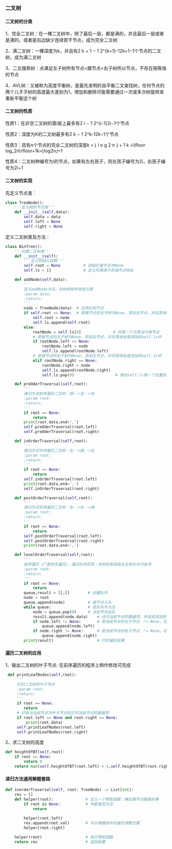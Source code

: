 ### 二叉树

#### 二叉树的分类

1、完全二叉树：在一棵二叉树中，除了最后一层，都是满的，并且最后一层或者是满的，或者是右边缺少连续若干节点，成为完全二叉树

2、满二叉树：一棵深度为k，并且有2 k + 1 − 1 2^{k+1}-12k+1−1个节点的二叉树，成为满二叉树

3、二叉搜索树：点满足左子树所有节点<跟节点<右子树所以节点，不存在相等值的节点

4、AVL树：又被称为高度平衡树，是最先发明的自平衡二叉查找树，任何节点的两个儿子子树的高度最大差别为1，增加和删除可能需要通过一次或多次树旋转来重新平衡这个树

#### 二叉树的性质

性质1：在非空二叉树的第i层上最多有2 i − 1 2^{i-1}2i−1个节点

性质2：深度为K的二叉树最多有2 k − 1 2^k-12k−1个节点

性质3：具有n个节点的完全二叉树的深度k = ⌊ l o g 2 n ⌋ + 1 k =\lfloor log_2n\rfloor+1k=⌊log2n⌋+1

性质4：二叉树种编号为i的节点，如果有左右孩子，则左孩子编号为2i，右孩子编号为2i+1

#### 二叉树的实现

先定义节点类：

```python
class TreeNode():
    '''定义树的节点类'''
    def __init__(self,data):
        self.data = data
        self.left = None
        self.right = None
```

定义二叉树类及方法：

```python
class BinTree():
    '''创建二叉树类'''
    def __init__(self):
        '''定义初始化函数'''
        self.root = None          # 初始化根节点为None
        self.ls = []              # 定义列表用于存储节点地址

    def addNode(self,data):
        '''
        定义addNode方法，向树结构中添加元素
        :param data:
        :return:
        '''
        node = TreeNode(data)  # 实例化树节点
        if self.root == None:  # 若根节点的左子树为None，添加左节点，并将其地址值添加到self.ls中
            self.root = node
            self.ls.append(self.root)
        else:
            rootNode = self.ls[0]              # 将第一个元素设为根节点
            # 若根节点的左子树为None，添加左节点，并将其地址值添加到self.ls中
            if rootNode.left == None:  
                rootNode.left = node
                self.ls.append(rootNode.left)
            # 若根节点的左子树为None，添加左节点，并将其地址值添加到self.ls中
            elif rootNode.right == None:        
                rootNode.right = node
                self.ls.append(rootNode.right)
                self.ls.pop(0)                  # 弹出self.ls第一个位置处的元素

    def preOderTraversal(self,root):
        '''
        递归方式前序遍历二叉树：根-->左-->右
        :param root:
        :return:
        '''
        if root == None:
            return
        print(root.data,end=',')
        self.preOderTraversal(root.left)
        self.preOderTraversal(root.right)

    def inOrderTraversal(self,root):
        '''
        递归方式中序遍历二叉树：左-->根-->右
        :param root:
        :return:
        '''
        if root == None:
            return
        self.inOrderTraversal(root.left)
        print(root.data,end=',')
        self.inOrderTraversal(root.right)

    def postOrderTraversal(self,root):
        '''
        递归方式后序遍历二叉树：左-->右-->根
        :param root:
        :return:
        '''
        if root == None:
            return
        self.postOrderTraversal(root.left)
        self.postOrderTraversal(root.right)
        print(root.data,end=',')

    def levelOrderTraversal(self,root):
        '''
        层序遍历（广度优先遍历），通过队列实现：在树的各层级从左到右访问各项
        :param root:
        :return:
        '''
        if root == None:
            return
        queue,result = [],[]        # 创建队列
        node = root
        queue.append(node)          # 根节点入队
        while queue:                # 若队列不为空
            node = queue.pop(0)     # 当前节点出队
            result.append(node.data)    # 访问当前节点的数据项，并将其添加到result中
            if node.left != None:       # 若当前节点的左子节点 ！= None，左子节点入队
                queue.append(node.left)
            if node.right != None:      # 若当前节点的右子节点 ！= None，右子节点入队
                queue.append(node.right)
        print(result)                   # 打印遍历结果
```

#### 遍历二叉树的应用

1、输出二叉树的叶子节点: 在前序遍历的程序上稍作修改可完成

```python
 def printLeafNodes(self,root):
     '''
     打印二叉树的叶子节点
     :param root:
     :return:
     '''
     if root == None:
        return
     # 只有当当前节点为叶子节点时打印当前节点的数据项
     if root.left == None and root.right == None:  
         print(root.data)
     self.printLeafNodes(root.left)
     self.printLeafNodes(root.right)
```

2、求二叉树的高度

```python
def heightOfBT(self,root):
    if root == None:
        return 0
    return max(self.heightOfBT(root.left) + 1,self.heightOfBT(root.right) + 1)
```

#### 递归方法通用解题套路

```python
def inorderTraversal(self, root: TreeNode) -> List[int]:
    res = []
    def helper(root):              # 定义一个帮助函数：确定根节点要做的事
        if root is None:           # 判断是否为空
            return
           
        helper(root.left)         
        res.append(root.val)       # 可以根据前中后遍历调整位置
        helper(root.right)

    helper(root)                   # 执行帮助函数
    return res					   # 返回结果
```

